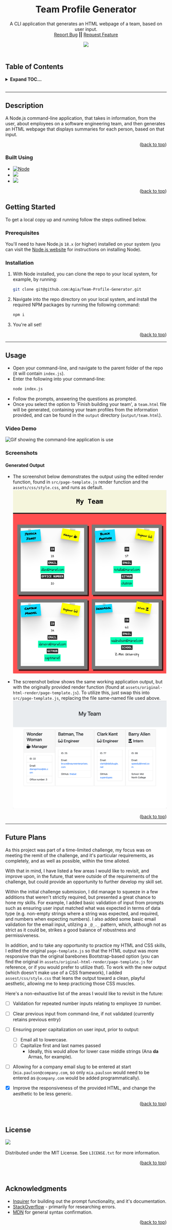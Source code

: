 <div align="center">

<h1 align="center">Team Profile Generator</h1>

  <p align="center">
    A CLI application that generates an HTML webpage of a team, based on user input.
    <br />
    <a href="https://github.com/Agia/Team-Profile-Generator/issues">Report Bug</a>
    <strong>||</strong>
    <a href="https://github.com/Agia/Team-Profile-Generator/issues">Request Feature</a>
  </p>

  <img src="https://img.shields.io/static/v1?label=LICENSE&message=MIT&color=orange&style=for-the-badge" />
</div>

<br />

## Table of Contents
<details>
  <summary><strong>Expand TOC...</strong></summary>
  <ol>
    <li>
      <a href="#description">Description</a>
      <ul>
        <li><a href="#built-using">Built Using</a></li>
      </ul>
    </li>
    <li>
      <a href="#getting-started">Getting Started</a>
      <ul>
        <li><a href="#prerequisites">Prerequisites</a></li>
        <li><a href="#installation">Installation</a></li>
      </ul>
    </li>
    <li><a href="#usage">Usage</a></li>
    <li><a href="#future-plans">Future Plans</a></li>
    <li><a href="#license">License</a></li>
    <li><a href="#acknowledgments">Acknowledgments</a></li>
  </ol>
</details>
<br />
<hr />

## Description

A Node.js command-line application, that takes in information, from the user, about employees on a software engineering team, and then generates an HTML webpage that displays summaries for each person, based on that input.

<p align="right">(<a href="#readme-top">back to top</a>)</p>

### Built Using

* [![Node][Node.js]][Node-url]
* <img src="https://img.shields.io/badge/inquirer-ff0000?style=for-the-badge&logo=npm&logoColor=white" />
* <img src="https://img.shields.io/badge/jest-blue?style=for-the-badge&logo=npm&logoColor=white" />


<p align="right">(<a href="#table-of-contents">back to top</a>)</p>


## Getting Started

To get a local copy up and running follow the steps outlined below.

### Prerequisites

You'll need to have Node.js `18.x` (or higher) installed on your system (you can visit the [Node.js website](https://nodejs.org/en/) for instructions on installing Node).


### Installation

1. With Node installed, you can clone the repo to your local system, for example, by running:
    ```sh
    git clone git@github.com:Agia/Team-Profile-Generator.git
    ```
2. Navigate into the repo directory on your local system, and install the required NPM packages by running the following command:
    ```sh
    npm i
    ```
3. You're all set!

<p align="right">(<a href="#table-of-contents">back to top</a>)</p>

<hr/>

## Usage

- Open your command-line, and navigate to the parent folder of the repo (it will contain `index.js`).
- Enter the following into your command-line:
    ```sh
    node index.js
    ```
- Follow the prompts, answering the questions as prompted.
- Once you select the option to 'Finish building your team', a `team.html` file will be generated, containing your team profiles from the information provided, and can be found in the `output` directory (`output/team.html`).

### Video Demo

![Gif showing the command-line application is use](./assets/img/Team-Profile-Generator.gif)

### Screenshots

#### Generated Output

- The screenshot below demonstrates the output using the edited render function, found in `src/page-template.js` render function and the `assets/css/style.css`, and runs as default.
![Screenshot of the generated HTML output from the app](./assets/img/screenshot-noticeboard.png)

- The screenshot below shows the same working application output, but with the originally provided render function (found at `assets/original-html-render/page-template.js`). To utilize this, just swap this into `src/page-template.js`, replacing the file same-named file used above.
![Screenshot of the generated HTML output using the provided / original render function](./assets/img/screenshot-providedhtml.png)

<p align="right">(<a href="#table-of-contents">back to top</a>)</p>

<hr/>

## Future Plans

As this project was part of a time-limited challenge, my focus was on meeting the remit of the challenge, and it's particular requirements, as completely, and as well as possible, within the time alloted.

With that in mind, I have listed a few areas I would like to revisit, and improve upon, in the future, that were outside of the requirements of the challenge, but could provide an opportunity to further develop my skill set.

Within the initial challenge submission, I did manage to squeeze in a few additions that weren't strictly required, but presented a great chance to hone my skills. For example, I added basic validation of input from prompts such as ensuring user input matched what was expected in terms of data type (e.g. non-empty strings where a string was expected, and required, and numbers when expecting numbers). I also added some basic email validation for the email input, utilzing a `_@_._` pattern, which, although not as strict as it could be, strikes a good balance of robustness and permissiveness.

In addition, and to take any opportunity to practice my HTML and CSS skills, I edited the original `page-template.js` so that the HTML output was more responsive than the original barebones Bootstrap-based option (you can find the original in `assets/original-html-render/page-template.js` for reference, or if you would prefer to utilize that). To work with the new output (which doesn't make use of a CSS framework), I added `assest/css/style.css` that leans the output toward a clean, playful aesthetic, allowing me to keep practicing those CSS muscles.

Here's a non-exhaustive list of the areas I would like to revisit in the future:

- [ ] Validation for repeated number inputs relating to employee `ID` number.
- [ ] Clear previous input from command-line, if not validated (currently retains previous entry)
- [ ] Ensuring proper capitalization on user input, prior to output:
    - [ ] Email all to lowercase.
    - [ ] Capitalize first and last names passed
        - Ideally, this would allow for lower case middle strings (Ana **da** Armas, for example).
- [ ] Allowing for a company email slug to be entered at start (`mia.paulson@company.com`, so only `mia.paulson` would need to be entered as `@company.com` would be added programmatically).
- [x] Improve the responsiveness of the provided HTML, and change the aesthetic to be less generic.


<p align="right">(<a href="#table-of-contents">back to top</a>)</p>

<br/>

## License
<img src="https://img.shields.io/static/v1?label=LICENSE&message=MIT&color=orange&style=for-the-badge" />

Distributed under the MIT License. See `LICENSE.txt` for more information.

<p align="right">(<a href="#table-of-contents">back to top</a>)</p>

<br/>

## Acknowledgments

* [Inquirer]() for building out the prompt functionality, and it's documentation.
* [StackOverflow]() - primarily for researching errors.
* [MDN]() for general syntax confirmation.

<p align="right">(<a href="#table-of-contents">back to top</a>)</p>



<!-- MARKDOWN LINKS & IMAGES -->
[Node.js]: https://img.shields.io/badge/node.js-000000?style=for-the-badge&logo=nodedotjs&logoColor=white
[Node-url]: https://nodejs.org
